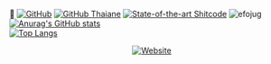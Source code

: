 🐢
[![GitHub](https://img.shields.io/badge/dynamic/json?logo=github&label=GitHub&labelColor=495867&color=495867&query=%24.data.totalSubs&url=https%3A%2F%2Fapi.spencerwoo.com%2Fsubstats%2F%3Fsource%3Dgithub%26queryKey%3Dhayschan&style=flat-square)](https://github.com/efojug)
[![GitHub Thaiane](https://img.shields.io/github/followers/efojug?label=follow&style=social)](https://github.com/efojug)
[![State-of-the-art Shitcode](https://img.shields.io/static/v1?label=State-of-the-art&message=Shitcode&color=7B5804)](https://github.com/trekhleb/state-of-the-art-shitcode)
<img src="https://komarev.com/ghpvc/?username=efojug" alt="efojug" />    
[![Anurag's GitHub stats](https://github-readme-stats.vercel.app/api?username=efojug&count_private=true&show_icons=true&include_all_commits=true&theme=tokyonight)](https://github.com/anuraghazra/github-readme-stats)  
[![Top Langs](https://github-readme-stats.vercel.app/api/top-langs/?username=efojug&layout=compact&theme=tokyonight)](https://github.com/anuraghazra/github-readme-stats)
<p align="center">
<a href="https://space.bilibili.com/486114326" target="_blank"><img alt="Website" src="https://img.shields.io/badge/Website-space.bilibili.com/486114326-blue?style=flat&logo=google-chrome"></a>
</p>
